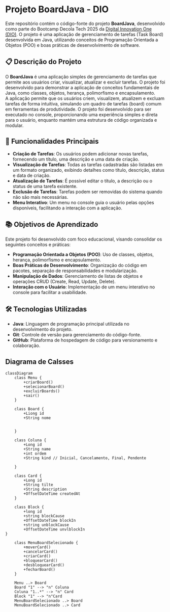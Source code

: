 # Projeto BoardJava - DIO

Este repositório contém o código-fonte do projeto **BoardJava**, desenvolvido como parte do Bootcamp Decola Tech 2025 da [Digital Innovation One (DIO)](https://www.dio.me/). O projeto é uma aplicação de gerenciamento de tarefas (Task Board) desenvolvida em Java, utilizando conceitos de Programação Orientada a Objetos (POO) e boas práticas de desenvolvimento de software.

## 📋 Descrição do Projeto

O **BoardJava** é uma aplicação simples de gerenciamento de tarefas que permite aos usuários criar, visualizar, atualizar e excluir tarefas. O projeto foi desenvolvido para demonstrar a aplicação de conceitos fundamentais de Java, como classes, objetos, herança, polimorfismo e encapsulamento.
<br>
A aplicação permite que os usuários criem, visualizem, atualizem e excluam tarefas de forma intuitiva, simulando um quadro de tarefas (board) comum em ferramentas de produtividade. O projeto foi desenvolvido para ser executado no console, proporcionando uma experiência simples e direta para o usuário, enquanto mantém uma estrutura de código organizada e modular.

## 🎯 Funcionalidades Principais

- **Criação de Tarefas**: Os usuários podem adicionar novas tarefas, fornecendo um título, uma descrição e uma data de criação.
- **Visualização de Tarefas**: Todas as tarefas cadastradas são listadas em um formato organizado, exibindo detalhes como título, descrição, status e data de criação.
- **Atualização de Tarefas**: É possível editar o título, a descrição ou o status de uma tarefa existente.
- **Exclusão de Tarefas**: Tarefas podem ser removidas do sistema quando não são mais necessárias.
- **Menu Interativo**: Um menu no console guia o usuário pelas opções disponíveis, facilitando a interação com a aplicação.

## 📚 Objetivos de Aprendizado

Este projeto foi desenvolvido com foco educacional, visando consolidar os seguintes conceitos e práticas:

- **Programação Orientada a Objetos (POO)**: Uso de classes, objetos, herança, polimorfismo e encapsulamento.
- **Boas Práticas de Desenvolvimento**: Organização do código em pacotes, separação de responsabilidades e modularização.
- **Manipulação de Dados**: Gerenciamento de listas de objetos e operações CRUD (Create, Read, Update, Delete).
- **Interação com o Usuário**: Implementação de um menu interativo no console para facilitar a usabilidade.

## 🛠️ Tecnologias Utilizadas

- **Java**: Linguagem de programação principal utilizada no desenvolvimento do projeto.
- **Git**: Controle de versão para gerenciamento do código-fonte.
- **GitHub**: Plataforma de hospedagem de código para versionamento e colaboração.


## Diagrama de  Calsses

```mermaid
classDiagram
    class Menu {
        +criarBoard()
        +selecionarBoard()
        +excluirBoards()
        +sair()
    }
    
    class Board {
        +Liong id
        +String nome
        
        
    }
    
    class Coluna {
        +Long id
        +String name
        +int ordem
        +String kind // Inicial, Cancelamento, Final, Pendente
       
    }
    
    class Card {
        +Long id
        +String tilte
        +String description
        +OffsetDateTime createdAt        
    }

    class Block {
        +long id
        +string blockCause
        +OffsetDateTime blockIn
        +string unblockCause
        +OffsetDateTime unvlblockIn
}
    
    class MenuBoardSelecionado {
        +moverCard()
        +cancelarCard()
        +criarCard()
        +bloquearCard()
        +desbloquearCard()
        +fecharBoard()
    }
    
    Menu ..> Board
    Board "1" --> "n" Coluna
    Coluna "1..*" --> "n" Card
    Block "1" --> "n"Card
    MenuBoardSelecionado ..> Board
    MenuBoardSelecionado ..> Card
```
